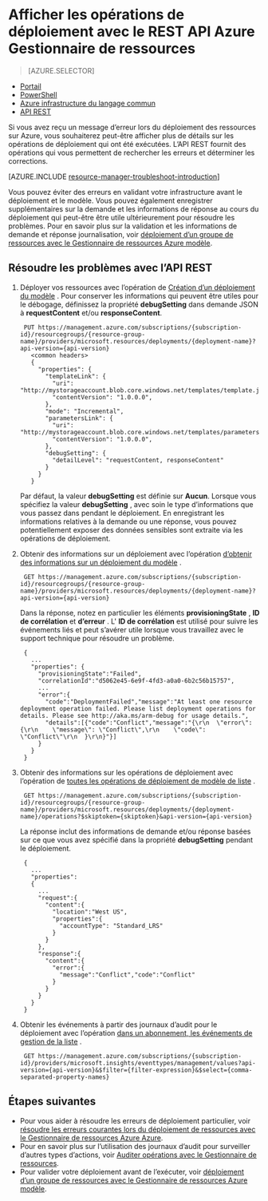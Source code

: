 <properties
   pageTitle="Afficher les opérations de déploiement avec l’API REST | Microsoft Azure"
   description="Décrit comment utiliser le REST API de gestionnaire de ressources Azure pour détecter les problèmes de déploiement du Gestionnaire de ressources."
   services="azure-resource-manager,virtual-machines"
   documentationCenter=""
   tags="top-support-issue"
   authors="tfitzmac"
   manager="timlt"
   editor="tysonn"/>

<tags
   ms.service="azure-resource-manager"
   ms.devlang="na"
   ms.topic="article"
   ms.tgt_pltfrm="vm-multiple"
   ms.workload="infrastructure"
   ms.date="06/13/2016"
   ms.author="tomfitz"/>

# <a name="view-deployment-operations-with-azure-resource-manager-rest-api"></a>Afficher les opérations de déploiement avec le REST API Azure Gestionnaire de ressources

> [AZURE.SELECTOR]
- [Portail](resource-manager-troubleshoot-deployments-portal.md)
- [PowerShell](resource-manager-troubleshoot-deployments-powershell.md)
- [Azure infrastructure du langage commun](resource-manager-troubleshoot-deployments-cli.md)
- [API REST](resource-manager-troubleshoot-deployments-rest.md)

Si vous avez reçu un message d’erreur lors du déploiement des ressources sur Azure, vous souhaiterez peut-être afficher plus de détails sur les opérations de déploiement qui ont été exécutées. L’API REST fournit des opérations qui vous permettent de rechercher les erreurs et déterminer les corrections.

[AZURE.INCLUDE [resource-manager-troubleshoot-introduction](../includes/resource-manager-troubleshoot-introduction.md)]

Vous pouvez éviter des erreurs en validant votre infrastructure avant le déploiement et le modèle. Vous pouvez également enregistrer supplémentaires sur la demande et les informations de réponse au cours du déploiement qui peut-être être utile ultérieurement pour résoudre les problèmes. Pour en savoir plus sur la validation et les informations de demande et réponse journalisation, voir [déploiement d’un groupe de ressources avec le Gestionnaire de ressources Azure modèle](resource-group-template-deploy-rest.md).

## <a name="troubleshoot-with-rest-api"></a>Résoudre les problèmes avec l’API REST

1. Déployer vos ressources avec l’opération de [Création d’un déploiement du modèle](https://msdn.microsoft.com/library/azure/dn790564.aspx) . Pour conserver les informations qui peuvent être utiles pour le débogage, définissez la propriété **debugSetting** dans demande JSON à **requestContent** et/ou **responseContent**. 

        PUT https://management.azure.com/subscriptions/{subscription-id}/resourcegroups/{resource-group-name}/providers/microsoft.resources/deployments/{deployment-name}?api-version={api-version}
          <common headers>
          {
            "properties": {
              "templateLink": {
                "uri": "http://mystorageaccount.blob.core.windows.net/templates/template.json",
                "contentVersion": "1.0.0.0",
              },
              "mode": "Incremental",
              "parametersLink": {
                "uri": "http://mystorageaccount.blob.core.windows.net/templates/parameters.json",
                "contentVersion": "1.0.0.0",      
              },
              "debugSetting": {
                "detailLevel": "requestContent, responseContent"
              }
            }
          }

    Par défaut, la valeur **debugSetting** est définie sur **Aucun**. Lorsque vous spécifiez la valeur **debugSetting** , avec soin le type d’informations que vous passez dans pendant le déploiement. En enregistrant les informations relatives à la demande ou une réponse, vous pouvez potentiellement exposer des données sensibles sont extraite via les opérations de déploiement. 

2. Obtenir des informations sur un déploiement avec l’opération [d’obtenir des informations sur un déploiement du modèle](https://msdn.microsoft.com/library/azure/dn790565.aspx) .

        GET https://management.azure.com/subscriptions/{subscription-id}/resourcegroups/{resource-group-name}/providers/microsoft.resources/deployments/{deployment-name}?api-version={api-version}

    Dans la réponse, notez en particulier les éléments **provisioningState** , **ID de corrélation** et **d’erreur** . L' **ID de corrélation** est utilisé pour suivre les événements liés et peut s’avérer utile lorsque vous travaillez avec le support technique pour résoudre un problème.
    
        { 
          ...
          "properties": {
            "provisioningState":"Failed",
            "correlationId":"d5062e45-6e9f-4fd3-a0a0-6b2c56b15757",
            ...
            "error":{
              "code":"DeploymentFailed","message":"At least one resource deployment operation failed. Please list deployment operations for details. Please see http://aka.ms/arm-debug for usage details.",
              "details":[{"code":"Conflict","message":"{\r\n  \"error\": {\r\n    \"message\": \"Conflict\",\r\n    \"code\": \"Conflict\"\r\n  }\r\n}"}]
            }  
          }
        }

3. Obtenir des informations sur les opérations de déploiement avec l’opération de [toutes les opérations de déploiement de modèle de liste](https://msdn.microsoft.com/library/azure/dn790518.aspx) . 

        GET https://management.azure.com/subscriptions/{subscription-id}/resourcegroups/{resource-group-name}/providers/microsoft.resources/deployments/{deployment-name}/operations?$skiptoken={skiptoken}&api-version={api-version}

    La réponse inclut des informations de demande et/ou réponse basées sur ce que vous avez spécifié dans la propriété **debugSetting** pendant le déploiement.
    
        {
          ...
          "properties": 
          {
            ...
            "request":{
              "content":{
                "location":"West US",
                "properties":{
                  "accountType": "Standard_LRS"
                }
              }
            },
            "response":{
              "content":{
                "error":{
                  "message":"Conflict","code":"Conflict"
                }
              }
            }
          }
        }

4. Obtenir les événements à partir des journaux d’audit pour le déploiement avec l’opération [dans un abonnement, les événements de gestion de la liste](https://msdn.microsoft.com/library/azure/dn931934.aspx) .

        GET https://management.azure.com/subscriptions/{subscription-id}/providers/microsoft.insights/eventtypes/management/values?api-version={api-version}&$filter={filter-expression}&$select={comma-separated-property-names}


## <a name="next-steps"></a>Étapes suivantes

- Pour vous aider à résoudre les erreurs de déploiement particulier, voir [résoudre les erreurs courantes lors du déploiement de ressources avec le Gestionnaire de ressources Azure Azure](resource-manager-common-deployment-errors.md).
- Pour en savoir plus sur l’utilisation des journaux d’audit pour surveiller d’autres types d’actions, voir [Auditer opérations avec le Gestionnaire de ressources](resource-group-audit.md).
- Pour valider votre déploiement avant de l’exécuter, voir [déploiement d’un groupe de ressources avec le Gestionnaire de ressources Azure modèle](resource-group-template-deploy.md).
